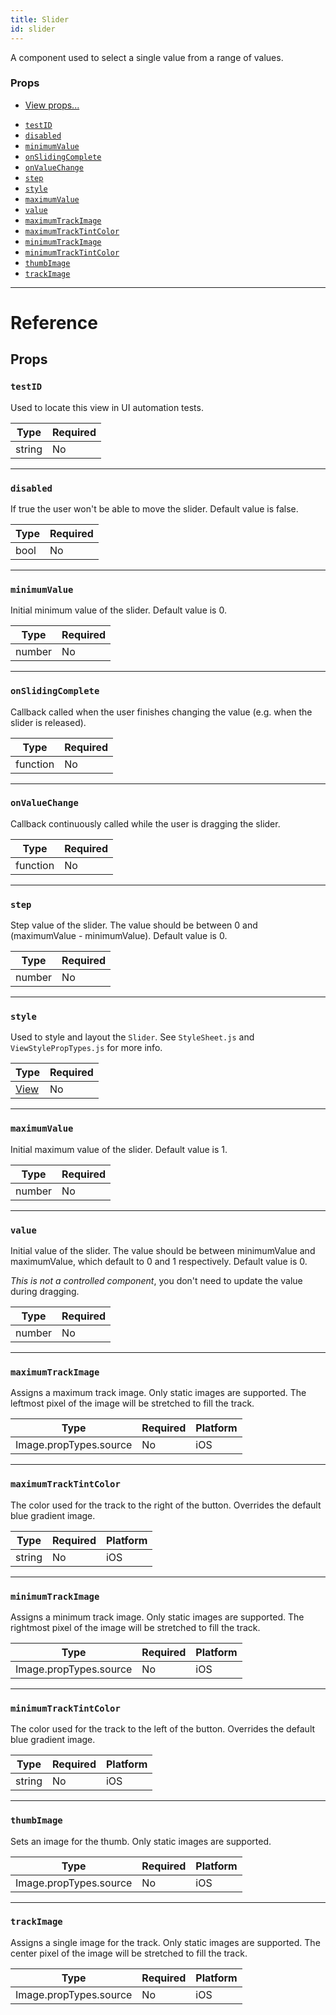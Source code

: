 ```yaml
---
title: Slider
id: slider
---
```


A component used to select a single value from a range of values.

### Props

- [View props...](view.md#props)

* [`testID`](slider.md#testid)
* [`disabled`](slider.md#disabled)
* [`minimumValue`](slider.md#minimumvalue)
* [`onSlidingComplete`](slider.md#onslidingcomplete)
* [`onValueChange`](slider.md#onvaluechange)
* [`step`](slider.md#step)
* [`style`](slider.md#style)
* [`maximumValue`](slider.md#maximumvalue)
* [`value`](slider.md#value)
* [`maximumTrackImage`](slider.md#maximumtrackimage)
* [`maximumTrackTintColor`](slider.md#maximumtracktintcolor)
* [`minimumTrackImage`](slider.md#minimumtrackimage)
* [`minimumTrackTintColor`](slider.md#minimumtracktintcolor)
* [`thumbImage`](slider.md#thumbimage)
* [`trackImage`](slider.md#trackimage)

---

# Reference

## Props

### `testID`

Used to locate this view in UI automation tests.

| Type   | Required |
| ------ | -------- |
| string | No       |

---

### `disabled`

If true the user won't be able to move the slider. Default value is false.

| Type | Required |
| ---- | -------- |
| bool | No       |

---

### `minimumValue`

Initial minimum value of the slider. Default value is 0.

| Type   | Required |
| ------ | -------- |
| number | No       |

---

### `onSlidingComplete`

Callback called when the user finishes changing the value (e.g. when the slider is released).

| Type     | Required |
| -------- | -------- |
| function | No       |

---

### `onValueChange`

Callback continuously called while the user is dragging the slider.

| Type     | Required |
| -------- | -------- |
| function | No       |

---

### `step`

Step value of the slider. The value should be between 0 and (maximumValue - minimumValue). Default value is 0.

| Type   | Required |
| ------ | -------- |
| number | No       |

---

### `style`

Used to style and layout the `Slider`. See `StyleSheet.js` and `ViewStylePropTypes.js` for more info.

| Type                  | Required |
| --------------------- | -------- |
| [View](view.md#style) | No       |

---

### `maximumValue`

Initial maximum value of the slider. Default value is 1.

| Type   | Required |
| ------ | -------- |
| number | No       |

---

### `value`

Initial value of the slider. The value should be between minimumValue and maximumValue, which default to 0 and 1 respectively. Default value is 0.

_This is not a controlled component_, you don't need to update the value during dragging.

| Type   | Required |
| ------ | -------- |
| number | No       |

---

### `maximumTrackImage`

Assigns a maximum track image. Only static images are supported. The leftmost pixel of the image will be stretched to fill the track.

| Type                   | Required | Platform |
| ---------------------- | -------- | -------- |
| Image.propTypes.source | No       | iOS      |

---

### `maximumTrackTintColor`

The color used for the track to the right of the button. Overrides the default blue gradient image.

| Type   | Required | Platform |
| ------ | -------- | -------- |
| string | No       | iOS      |

---

### `minimumTrackImage`

Assigns a minimum track image. Only static images are supported. The rightmost pixel of the image will be stretched to fill the track.

| Type                   | Required | Platform |
| ---------------------- | -------- | -------- |
| Image.propTypes.source | No       | iOS      |

---

### `minimumTrackTintColor`

The color used for the track to the left of the button. Overrides the default blue gradient image.

| Type   | Required | Platform |
| ------ | -------- | -------- |
| string | No       | iOS      |

---

### `thumbImage`

Sets an image for the thumb. Only static images are supported.

| Type                   | Required | Platform |
| ---------------------- | -------- | -------- |
| Image.propTypes.source | No       | iOS      |

---

### `trackImage`

Assigns a single image for the track. Only static images are supported. The center pixel of the image will be stretched to fill the track.

| Type                   | Required | Platform |
| ---------------------- | -------- | -------- |
| Image.propTypes.source | No       | iOS      |
